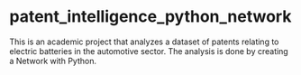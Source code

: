 # patent_intelligence_python_network

This is an academic project that analyzes a dataset of patents relating to electric batteries in the automotive sector. The analysis is done by creating a Network with Python.

